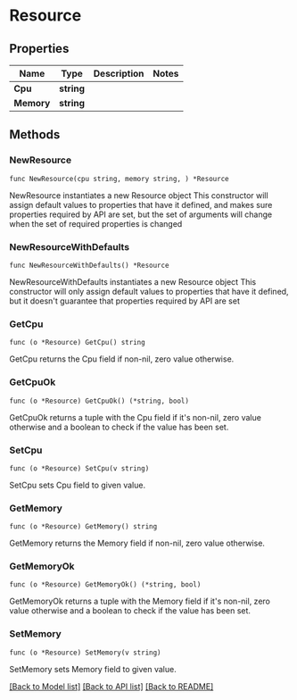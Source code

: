 # Resource

## Properties

Name | Type | Description | Notes
------------ | ------------- | ------------- | -------------
**Cpu** | **string** |  | 
**Memory** | **string** |  | 

## Methods

### NewResource

`func NewResource(cpu string, memory string, ) *Resource`

NewResource instantiates a new Resource object
This constructor will assign default values to properties that have it defined,
and makes sure properties required by API are set, but the set of arguments
will change when the set of required properties is changed

### NewResourceWithDefaults

`func NewResourceWithDefaults() *Resource`

NewResourceWithDefaults instantiates a new Resource object
This constructor will only assign default values to properties that have it defined,
but it doesn't guarantee that properties required by API are set

### GetCpu

`func (o *Resource) GetCpu() string`

GetCpu returns the Cpu field if non-nil, zero value otherwise.

### GetCpuOk

`func (o *Resource) GetCpuOk() (*string, bool)`

GetCpuOk returns a tuple with the Cpu field if it's non-nil, zero value otherwise
and a boolean to check if the value has been set.

### SetCpu

`func (o *Resource) SetCpu(v string)`

SetCpu sets Cpu field to given value.


### GetMemory

`func (o *Resource) GetMemory() string`

GetMemory returns the Memory field if non-nil, zero value otherwise.

### GetMemoryOk

`func (o *Resource) GetMemoryOk() (*string, bool)`

GetMemoryOk returns a tuple with the Memory field if it's non-nil, zero value otherwise
and a boolean to check if the value has been set.

### SetMemory

`func (o *Resource) SetMemory(v string)`

SetMemory sets Memory field to given value.



[[Back to Model list]](../README.md#documentation-for-models) [[Back to API list]](../README.md#documentation-for-api-endpoints) [[Back to README]](../README.md)


